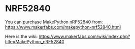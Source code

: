 # NRF52840

You can purchase MakePython nRF52840 from: https://www.makerfabs.com/makepython-nrf52840.html

Here is the wiki: https://www.makerfabs.com/wiki/index.php?title=MakePython_nRF52840
